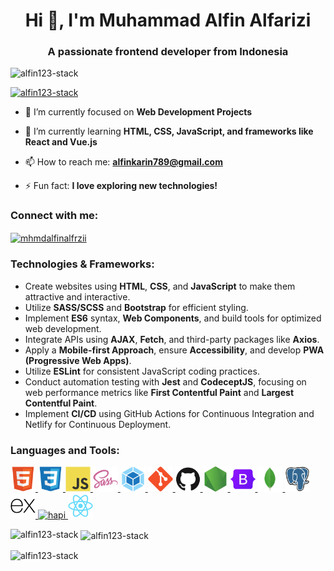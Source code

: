 <h1 align="center">Hi 👋, I'm Muhammad Alfin Alfarizi</h1>
<h3 align="center">A passionate frontend developer from Indonesia</h3>

<p align="left"> <img src="https://komarev.com/ghpvc/?username=alfin123-stack&label=Profile%20views&color=0e75b6&style=flat" alt="alfin123-stack" /> </p>

<p align="left"> <a href="https://github.com/ryo-ma/github-profile-trophy"><img src="https://github-profile-trophy.vercel.app/?username=alfin123-stack" alt="alfin123-stack" /></a> </p>

- 🔭 I’m currently focused on **Web Development Projects**

- 🌱 I’m currently learning **HTML, CSS, JavaScript, and frameworks like React and Vue.js**

- 📫 How to reach me: **alfinkarin789@gmail.com**

- ⚡ Fun fact: **I love exploring new technologies!**

<h3 align="left">Connect with me:</h3>
<p align="left">
<a href="https://instagram.com/mhmdalfinalfrzii" target="blank"><img align="center" src="https://raw.githubusercontent.com/rahuldkjain/github-profile-readme-generator/master/src/images/icons/Social/instagram.svg" alt="mhmdalfinalfrzii" height="30" width="40" /></a>
</p>

<h3 align="left">Technologies & Frameworks:</h3>
<ul>
  <li>Create websites using <strong>HTML</strong>, <strong>CSS</strong>, and <strong>JavaScript</strong> to make them attractive and interactive.</li>
  <li>Utilize <strong>SASS/SCSS</strong> and <strong>Bootstrap</strong> for efficient styling.</li>
  <li>Implement <strong>ES6</strong> syntax, <strong>Web Components</strong>, and build tools for optimized web development.</li>
  <li>Integrate APIs using <strong>AJAX</strong>, <strong>Fetch</strong>, and third-party packages like <strong>Axios</strong>.</li>
  <li>Apply a <strong>Mobile-first Approach</strong>, ensure <strong>Accessibility</strong>, and develop <strong>PWA (Progressive Web Apps)</strong>.</li>
  <li>Utilize <strong>ESLint</strong> for consistent JavaScript coding practices.</li>
  <li>Conduct automation testing with <strong>Jest</strong> and <strong>CodeceptJS</strong>, focusing on web performance metrics like <strong>First Contentful Paint</strong> and <strong>Largest Contentful Paint</strong>.</li>
  <li>Implement <strong>CI/CD</strong> using GitHub Actions for Continuous Integration and Netlify for Continuous Deployment.</li>
</ul>
<h3 align="left">Languages and Tools:</h3>
<p align="left"> 
  <a href="https://www.w3schools.com/html/" target="_blank" rel="noreferrer"> 
    <img src="https://raw.githubusercontent.com/devicons/devicon/master/icons/html5/html5-original.svg" alt="html" width="40" height="40"/> 
  </a> 
  <a href="https://www.w3schools.com/css/" target="_blank" rel="noreferrer"> 
    <img src="https://raw.githubusercontent.com/devicons/devicon/master/icons/css3/css3-original.svg" alt="css" width="40" height="40"/> 
  </a> 
  <a href="https://developer.mozilla.org/en-US/docs/Web/JavaScript" target="_blank" rel="noreferrer"> 
    <img src="https://raw.githubusercontent.com/devicons/devicon/master/icons/javascript/javascript-original.svg" alt="javascript" width="40" height="40"/> 
  </a> 
  <a href="https://sass-lang.com/" target="_blank" rel="noreferrer"> 
    <img src="https://raw.githubusercontent.com/devicons/devicon/master/icons/sass/sass-original.svg" alt="sass" width="40" height="40"/> 
  </a> 
  <a href="https://webpack.js.org/" target="_blank" rel="noreferrer"> 
    <img src="https://raw.githubusercontent.com/devicons/devicon/master/icons/webpack/webpack-original.svg" alt="webpack" width="40" height="40"/> 
  </a> 
  <a href="https://git-scm.com/" target="_blank" rel="noreferrer"> 
    <img src="https://raw.githubusercontent.com/devicons/devicon/master/icons/git/git-original.svg" alt="git" width="40" height="40"/> 
  </a> 
  <a href="https://github.com/" target="_blank" rel="noreferrer"> 
    <img src="https://raw.githubusercontent.com/devicons/devicon/master/icons/github/github-original.svg" alt="github" width="40" height="40"/> 
  </a> 
  <a href="https://nodejs.org/" target="_blank" rel="noreferrer"> 
    <img src="https://raw.githubusercontent.com/devicons/devicon/master/icons/nodejs/nodejs-original.svg" alt="nodejs" width="40" height="40"/> 
  </a> 
  <a href="https://getbootstrap.com/" target="_blank" rel="noreferrer"> 
    <img src="https://raw.githubusercontent.com/devicons/devicon/master/icons/bootstrap/bootstrap-original.svg" alt="bootstrap" width="40" height="40"/> 
  </a> 
  <a href="https://www.mongodb.com/" target="_blank" rel="noreferrer"> 
    <img src="https://raw.githubusercontent.com/devicons/devicon/master/icons/mongodb/mongodb-original.svg" alt="mongodb" width="40" height="40"/> 
  </a> 
  <a href="https://www.postgresql.org/" target="_blank" rel="noreferrer"> 
    <img src="https://raw.githubusercontent.com/devicons/devicon/master/icons/postgresql/postgresql-original.svg" alt="postgresql" width="40" height="40"/> 
  </a> 
  <a href="https://expressjs.com/" target="_blank" rel="noreferrer"> 
    <img src="https://raw.githubusercontent.com/devicons/devicon/master/icons/express/express-original.svg" alt="express" width="40" height="40"/> 
  </a> 
  <a href="https://hapijs.com/" target="_blank" rel="noreferrer"> 
    <img src="https://raw.githubusercontent.com/devicons/devicon/master/icons/hapi/hapi-original.svg" alt="hapi" width="40" height="40"/> 
  </a> 
  <a href="https://reactjs.org/" target="_blank" rel="noreferrer"> 
    <img src="https://raw.githubusercontent.com/devicons/devicon/master/icons/react/react-original.svg" alt="react" width="40" height="40"/> 
  </a> 
</p>



<p><img align="left" src="https://github-readme-stats.vercel.app/api/top-langs?username=alfin123-stack&show_icons=true&locale=en&layout=compact" alt="alfin123-stack" /></p>

<p>&nbsp;<img align="center" src="https://github-readme-stats.vercel.app/api?username=alfin123-stack&show_icons=true&locale=en" alt="alfin123-stack" /></p>

<p><img align="center" src="https://github-readme-streak-stats.herokuapp.com/?user=alfin123-stack&" alt="alfin123-stack" /></p>
